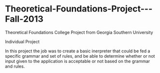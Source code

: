 # Theoretical-Foundations-Project---Fall-2013
Theoretical Foundations College Project from Georgia Southern University

Individual Project

In this project the job was to create a basic inerpreter that could be fed a specific grammar and set of rules, and be able to determine
whether or not input given to the application is acceptable or not based on the grammar and rules.
